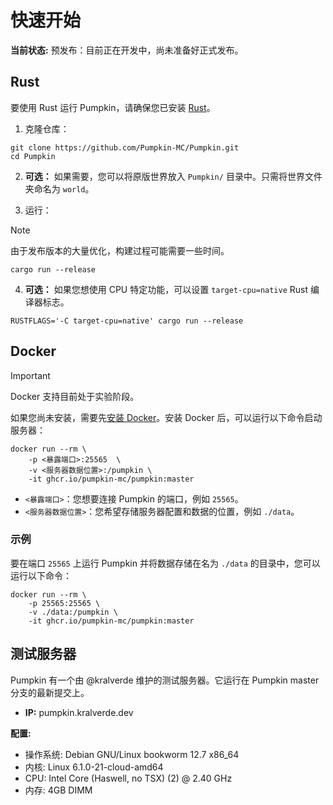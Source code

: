 # 快速开始

**当前状态:**
预发布：目前正在开发中，尚未准备好正式发布。

## Rust

要使用 Rust 运行 Pumpkin，请确保您已安装 [Rust](https://www.rust-lang.org/tools/install)。

1. 克隆仓库：

```shell
git clone https://github.com/Pumpkin-MC/Pumpkin.git
cd Pumpkin
```

2. **可选：** 如果需要，您可以将原版世界放入 `Pumpkin/` 目录中。只需将世界文件夹命名为 `world`。

3. 运行：

> [!NOTE]
> 由于发布版本的大量优化，构建过程可能需要一些时间。

```shell
cargo run --release
```

4. **可选：** 如果您想使用 CPU 特定功能，可以设置 `target-cpu=native` Rust 编译器标志。

```shell
RUSTFLAGS='-C target-cpu=native' cargo run --release
```

## Docker

> [!IMPORTANT]
> Docker 支持目前处于实验阶段。

如果您尚未安装，需要先[安装 Docker](https://docs.docker.com/engine/install/)。安装 Docker 后，可以运行以下命令启动服务器：

```shell
docker run --rm \
    -p <暴露端口>:25565  \
    -v <服务器数据位置>:/pumpkin \
    -it ghcr.io/pumpkin-mc/pumpkin:master
```

- `<暴露端口>`：您想要连接 Pumpkin 的端口，例如 `25565`。
- `<服务器数据位置>`：您希望存储服务器配置和数据的位置，例如 `./data`。

### 示例

要在端口 `25565` 上运行 Pumpkin 并将数据存储在名为 `./data` 的目录中，您可以运行以下命令：

```shell
docker run --rm \
    -p 25565:25565 \
    -v ./data:/pumpkin \
    -it ghcr.io/pumpkin-mc/pumpkin:master
```

## 测试服务器

Pumpkin 有一个由 @kralverde 维护的测试服务器。它运行在 Pumpkin master 分支的最新提交上。

- **IP:** pumpkin.kralverde.dev

**配置:**

- 操作系统: Debian GNU/Linux bookworm 12.7 x86_64
- 内核: Linux 6.1.0-21-cloud-amd64
- CPU: Intel Core (Haswell, no TSX) (2) @ 2.40 GHz
- 内存: 4GB DIMM
